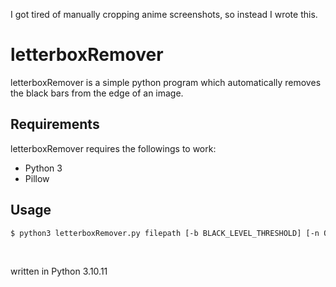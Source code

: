 I got tired of manually cropping anime screenshots, so instead I wrote this.
# letterboxRemover

letterboxRemover is a simple python program which automatically removes the black bars from the edge of an image.

## Requirements
letterboxRemover requires the followings to work:
- Python 3
- Pillow

## Usage

```bash
$ python3 letterboxRemover.py filepath [-b BLACK_LEVEL_THRESHOLD] [-n OUTPUT_FILEPATH]]
```

<br>

written in Python 3.10.11
